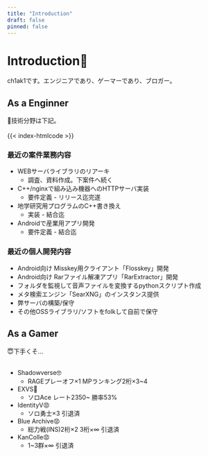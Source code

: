 ```yaml
---
title: "Introduction"
draft: false
pinned: false
---
```

# Introduction👋
ch1ak1です。エンジニアであり、ゲーマーであり、ブロガー。

## As a Enginner
🥰技術分野は下記。<br><br>
{{< index-htmlcode >}}

### 最近の案件業務内容
- WEBサーバライブラリのリアーキ
  - 調査、資料作成。下案件へ続く
- C++/nginxで組み込み機器へのHTTPサーバ実装
  - 要件定義 - リリース迄完遂
- 地学研究用プログラムのC++書き換え
  - 実装 - 結合迄
- Androidで産業用アプリ開発
  - 要件定義 - 結合迄

### 最近の個人開発内容
- Android向け Misskey用クライアント「Flosskey」開発
- Android向け Rarファイル解凍アプリ「RarExtractor」開発
- フォルダを監視して音声ファイルを変換するpythonスクリプト作成
- メタ検索エンジン「SearXNG」のインスタンス提供
- 弊サーバの構築/保守
- その他OSSライブラリ/ソフトをfolkして自前で保守

## As a Gamer
😇下手くそ...<br><br>

- Shadowverse🤓
  - RAGEプレーオフ×1 MPランキング2桁×3~4
- EXVS🐒
  - ソロAce レート2350~ 勝率53%
- IdentityV😡
  - ソロ勇士×3 引退済
- Blue Archive😡
  - 総力戦(INS)2桁×2 3桁×∞ 引退済
- KanColle😡
  - 1~3群×∞ 引退済
